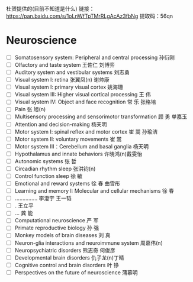 
杜赟提供的(目前不知道是什么)
链接：https://pan.baidu.com/s/1oLnWfTpTMrRLgAcAz3fbNg 
提取码：56qn 

# Neuroscience 

- [ ] Somatosensory system: Peripheral and central processing	孙衍刚
- [ ] Olfactory and taste system	王佐仁 刘博弈
- [ ] Auditory system and vestibular systems	刘志勇
- [ ] Visual system I: retina	张翼凤(n) 谢帅康
- [ ] Visual system I: primary visual cortex	姚海珊
- [ ] Visual system III: Higher visual cortical processing	王   伟
- [ ] Visual system IV: Object and face recognition	常   乐 张格培
- [ ] Pain	张   旭(n)
- [ ] Multisensory processing and sensorimotor transformation	顾   勇 单嘉玉
- [ ] Attention and decision-making	杨天明
- [ ] Motor system I: spinal reflex and motor cortex	崔   翯 孙瑜洁
- [ ] Motor system II: voluntary movements	崔   翯
- [ ] Motor system III：Cerebellum and basal ganglia	杨天明
- [ ] Hypothalamus and innate behaviors	许晓鸿(n)戴雯怡
- [ ] Autonomic systems	张   哲
- [ ] Circadian rhythm sleep	张洪钧(n)
- [ ] Control function sleep	徐   敏
- [ ] Emotional and reward systems	徐   春 曲雪彤
- [ ] Learning and memory I: Molecular and cellular mechanisms	徐   春
- [ ] ……………	李澄宇 王一韬
- [ ] .	王立平
- [ ] …	龚   能
- [ ] Computational neuroscience	严   军
- [ ] Primate reproductive biology	孙   强
- [ ] Monkey models of brain diseases	刘   真
- [ ] Neuron-glia interactions and neuroimmune system	周嘉伟(n)
- [ ] Neuropsychiatric disorders	熊志奇 何俊彦
- [ ] Developmental brain disorders	仇子龙(n)丁晴
- [ ] Cognitive control and brain disorders	叶   铮
- [ ] Perspectives on the future of neuroscience	蒲慕明
